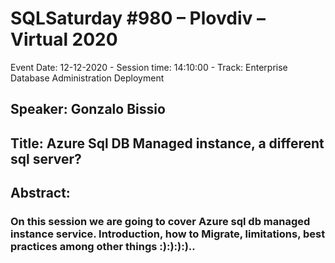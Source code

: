 # SQLSaturday #980 – Plovdiv – Virtual 2020
Event Date: 12-12-2020 - Session time: 14:10:00 - Track: Enterprise Database Administration  Deployment
## Speaker: Gonzalo Bissio
## Title: Azure Sql DB Managed instance, a different sql server?
## Abstract:
### On this session we are going to cover Azure sql db managed instance service. Introduction, how to Migrate, limitations, best practices among other things :):):):)..

